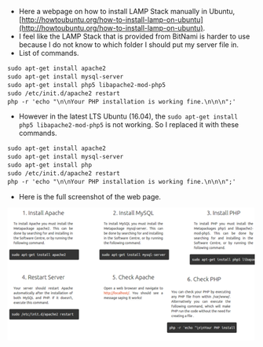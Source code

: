 * Here a webpage on how to install LAMP Stack manually in Ubuntu, [http://howtoubuntu.org/how-to-install-lamp-on-ubuntu](http://howtoubuntu.org/how-to-install-lamp-on-ubuntu).
* I feel like the LAMP Stack that is provided from BitNami is harder to use because I do not know to which folder I should put my server file in.
* List of commands.

```markdown
sudo apt-get install apache2
sudo apt-get install mysql-server
sudo apt-get install php5 libapache2-mod-php5
sudo /etc/init.d/apache2 restart
php -r 'echo "\n\nYour PHP installation is working fine.\n\n\n";'
```

* However in the latest LTS Ubuntu (16.04), the `sudo apt-get install php5 libapache2-mod-php5` is not working. So I replaced it with these commands.

```markdown
sudo apt-get install apache2
sudo apt-get install mysql-server
sudo apt-get install php
sudo /etc/init.d/apache2 restart
php -r 'echo "\n\nYour PHP installation is working fine.\n\n\n";'
```

* Here is the full screenshot of the web page.

![./20161005-1238-gmt+2-how-to-install-lamp-stack-in-ubuntu-manually-1.png](./20161005-1238-gmt+2-how-to-install-lamp-stack-in-ubuntu-manually-1.png)